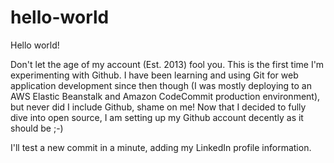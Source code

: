 # hello-world

Hello world!

Don't let the age of my account (Est. 2013) fool you. This is the first time I'm experimenting with Github. I have been learning and using Git for web application development since then though (I was mostly deploying to an AWS Elastic Beanstalk and Amazon CodeCommit production environment), but never did I include Github, shame on me! Now that I decided to fully dive into open source, I am setting up my Github account decently as it should be ;-)

I'll test a new commit in a minute, adding my LinkedIn profile information.
